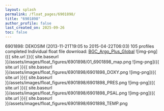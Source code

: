 ```yaml
---
layout: splash
permalink: /float_pages/6901898/
title: "6901898"
author_profile: false
last_created_on: 2025-09-26
toc: false
---
```

 
6901898: DEKOSIM (2013-11-21T19:05 to 2015-04-22T06:03)
105 profiles completed
Individual float file download: [BGC_Argo_Plus_Global](https://ftp.soest.hawaii.edu/bgc_argo_plus/Individual_Floats/outliers_removed/6901898_Sprof_processed.nc)
![img-png]({{ site.url }}{{ site.baseurl }}/assets/images/float_figures/6901898/01_6901898_map.png
![img-png]({{ site.url }}{{ site.baseurl }}/assets/images/float_figures/6901898/6901898_DOXY.png
![img-png]({{ site.url }}{{ site.baseurl }}/assets/images/float_figures/6901898/6901898_PRES.png
![img-png]({{ site.url }}{{ site.baseurl }}/assets/images/float_figures/6901898/6901898_PSAL.png
![img-png]({{ site.url }}{{ site.baseurl }}/assets/images/float_figures/6901898/6901898_TEMP.png
